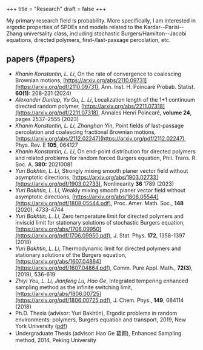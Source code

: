 +++
title = "Research"
draft = false
+++

My primary research field is probability.  More specifically, I am interested in ergodic properties of SPDEs and models related to the Kardar--Parisi--Zhang universality class, including stochastic  Burgers/Hamilton--Jacobi equations, directed polymers, first-/last-passage percolation, etc.


## papers {#papers}

-   _Khanin Konstantin, L. Li_, On the rate of convergence to coalescing Brownian motions, [https://arxiv.org/abs/2110.09731](https://arxiv.org/pdf/2110.09731),
    Ann. Inst. H. Poincaré Probab. Statist. **60(1):** 208-231 (2024)
-   _Alexander Dunlap, Yu Gu, L. Li_, Localization length of the 1+1 continuum directed random polymer, [https://arxiv.org/abs/2211.07318](https://arxiv.org/pdf/2211.07318), Annales Henri Poincaré, **volume 24**, pages 2537–2555 (2023)
-   _Khanin Konstantin, L. Li, Zhanghan Yin_, Point fields of last-passage percolation and coalescing fractional Brownian motions, [https://arxiv.org/abs/2112.02247](https://arxiv.org/pdf/2112.02247), Phys. Rev. E **105**, 064127
-   _Khanin Konstantin, L. Li_, On end-point distribution for directed polymers and related problems for random forced Burgers equation, Phil. Trans. R. Soc. A.  **380:** 20210081
-   _Yuri Bakhtin, L. Li_, Strongly mixing smooth planer vector field without asymptotic directions, [https://arxiv.org/abs/1903.02733](https://arxiv.org/pdf/1903.02733), Nonlinearity **36** 1789 (2023)
-   _Yuri Bakhtin, L. Li_, Weakly mixing smooth planer vector field without asymptotic directions, [https://arxiv.org/abs/1808.05544](https://arxiv.org/pdf/1808.05544.pdf), Proc. Amer. Math. Soc., **148** (2020), 4733-4744
-   _Yuri Bakhtin, L. Li_, Zero temperature limit for directed polymers and inviscid limit for stationary solutions of stochastic Burgers equation, [https://arxiv.org/abs/1706.09950](https://arxiv.org/pdf/1706.09950.pdf),  J. Stat. Phys. **172**, 1358-1397 (2018)
-   _Yuri Bakhtin, L. Li_, Thermodynamic limit for directed polymers and stationary solutions of the Burgers equation, [https://arxiv.org/abs/1607.04864](https://arxiv.org/pdf/1607.04864.pdf), Comm. Pure Appl. Math., **72(3)**, (2019), 536-619
-   _Zhiyi You, L. Li, Jianfeng Lu, Hao Ge_, Integrated tempering enhanced sampling method as the infinite switching limit, [https://arxiv.org/abs/1806.00725](https://arxiv.org/pdf/1806.00725.pdf), J. Chem. Phys.,  **149**, 084114 (2018)
-   Ph.D. Thesis (advisor: Yuri Bakhtin), Ergodic problems in random environments: polymers, Burgers equation and transport, 2019, New York University ([pdf](thesis.pdf))
-   Undergraduate Thesis (advisor: Hao Ge 葛颢), Enhanced Sampling method, 2014, Peking University
